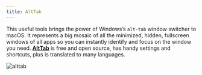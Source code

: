 ```yaml
---
title: AltTab
---
```


 This useful tools brings the power of Windows’s `alt-tab` window switcher to macOS. It represents a big mosaic of all the minimized, hidden, fullscreen windows of all apps so you can instantly identify and focus on the window you need. [**AltTab**](https://alt-tab-macos.netlify.app/) is free and open source, has handy settings and shortcuts, plus is translated to many languages.

 ![alttab](/alttab.webp)